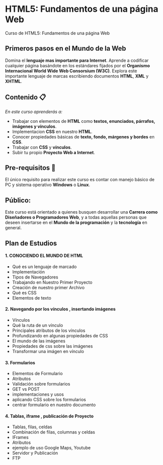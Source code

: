# HTML5: Fundamentos de una página Web
Curso de HTML5: Fundamentos de una página Web

## Primeros pasos en el Mundo de la Web
Domina el **lenguaje mas importante para Internet**. Aprende a codificar cualquier página basándote en los estándares fijados por el **Organismo Internacional World Wide Web Consorsium (W3C)**. Explora este importante lenguaje de marcas escribiendo documentos **HTML**, **XML** y **XHTML**.

## Contenido 📋
_En este curso aprenderás a:_
* Trabajar con elementos de **HTML** como **textos, enunciados, párrafos, imágenes y vínculos**.
* Implementacion **CSS** en nuestro **HTML**.
* Conocer propiedades básicas de **texto, fondo, márgenes y bordes** en **CSS**.
* Trabajar con **CSS** y **ví­nculos**.
* Subir tu propio **Proyecto Web a Internet**.

## Pre-requisitos 🔧
El único requisito para realizar este curso es contar con manejo básico de PC y sistema operativo **Windows** o **Linux**.

## Público:
Este curso está orientado a quienes busquen desarrollar una **Carrera como Diseñadores o Programadores Web**, y a todas aquellas personas que deseen insertarse en el **Mundo de la programación** y la **tecnología** en general.

## Plan de Estudios
#### 1. CONOCIENDO EL MUNDO DE HTML
* Qué es un lenguaje de marcado
* Implementación
* Tipos de Navegadores
* Trabajando en Nuestro Primer Proyecto
* Creación de nuestro primer Archivo
* Qué es CSS
* Elementos de texto

#### 2. Navegando por los vínculos , insertando imágenes
* Vínculos
* Qué la ruta de un vínculo
* Principales atributos de los vínculos
* Profundizando en algunas propiedades de CSS
* El mundo de las imágenes
* Propiedades de css sobre las imágenes
* Transformar una imágen en vínculo

#### 3. Formularios
* Elementos de Formulario
* Atributos
* Validación sobre formularios
* GET vs POST
* implementaciones y usos
* aplicando CSS sobre los formularios
* centrar formulario en nuestro documento

#### 4.  Tablas, iframe , publicación de Proyecto
* Tablas, filas, celdas
* Combinación de filas, columnas y celdas
* IFrames
* Atributos
* ejemplo de uso Google Maps, Youtube
* Servidor y Publicación
* FTP
